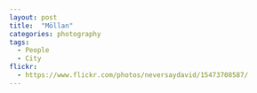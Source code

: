 ```yaml
---
layout: post
title:  "Möllan"
categories: photography
tags:
  - People
  - City
flickr: 
  - https://www.flickr.com/photos/neversaydavid/15473708587/
---
```

